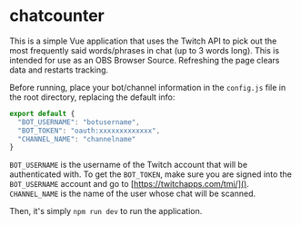 # chatcounter

This is a simple Vue application that uses the Twitch API to pick out the most frequently said words/phrases in chat (up to 3 words long). This is intended for use as an OBS Browser Source. Refreshing the page clears data and restarts tracking.

Before running, place your bot/channel information in the `config.js` file in the root directory, replacing the default info:
```js
export default {
  "BOT_USERNAME": "botusername",
  "BOT_TOKEN": "oauth:xxxxxxxxxxxxx",
  "CHANNEL_NAME": "channelname"
}
```

`BOT_USERNAME` is the username of the Twitch account that will be authenticated with. To get the `BOT_TOKEN`, make sure you are signed into the `BOT_USERNAME` account and go to [https://twitchapps.com/tmi/](). `CHANNEL_NAME` is the name of the user whose chat will be scanned.

Then, it's simply `npm run dev` to run the application.
